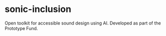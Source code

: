 # sonic-inclusion
Open toolkit for accessible sound design using AI. Developed as part of the Prototype Fund.
